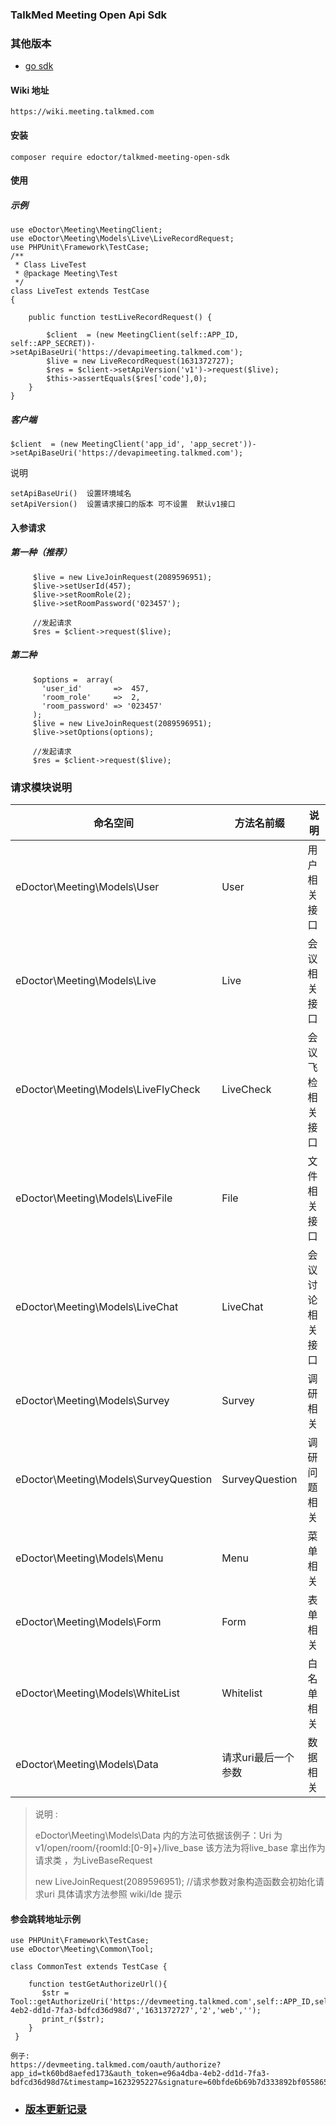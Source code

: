 ### TalkMed Meeting Open Api Sdk 


### 其他版本

- [go sdk](https://github.com/eDoctor/talkmed-meeting-open-sdk-golang)


####  Wiki 地址

```
https://wiki.meeting.talkmed.com
```


#### 安装

```
composer require edoctor/talkmed-meeting-open-sdk
```

#### 使用

##### 示例

```
use eDoctor\Meeting\MeetingClient;
use eDoctor\Meeting\Models\Live\LiveRecordRequest;
use PHPUnit\Framework\TestCase;
/**
 * Class LiveTest
 * @package Meeting\Test
 */
class LiveTest extends TestCase
{

    public function testLiveRecordRequest() {
    
        $client  = (new MeetingClient(self::APP_ID, self::APP_SECRET))->setApiBaseUri('https://devapimeeting.talkmed.com');
        $live = new LiveRecordRequest(1631372727);
        $res = $client->setApiVersion('v1')->request($live);
        $this->assertEquals($res['code'],0);
    }
}    
```


#####  客户端

```
$client  = (new MeetingClient('app_id', 'app_secret'))->setApiBaseUri('https://devapimeeting.talkmed.com');		

```

说明

```
setApiBaseUri()  设置环境域名 
setApiVersion()  设置请求接口的版本 可不设置  默认v1接口
```

#### 入参请求

##### 第一种（推荐）

```
     $live = new LiveJoinRequest(2089596951);
     $live->setUserId(457);
     $live->setRoomRole(2);
     $live->setRoomPassword('023457');
  
     //发起请求
     $res = $client->request($live);
```


##### 第二种
```
     $options =  array(
       'user_id'       =>  457,
       'room_role'     =>  2,
       'room_password' => '023457'
     );
     $live = new LiveJoinRequest(2089596951);
     $live->setOptions(options);	
 
	 //发起请求	
     $res = $client->request($live);
```

### 请求模块说明

| 命名空间                              | 方法名前缀          | 说明             |
| ------------------------------------- | ------------------- | ---------------- |
| eDoctor\Meeting\Models\User           | User                | 用户相关接口     |
| eDoctor\Meeting\Models\Live           | Live                | 会议相关接口     |
| eDoctor\Meeting\Models\LiveFlyCheck   | LiveCheck           | 会议飞检相关接口 |
| eDoctor\Meeting\Models\LiveFile       | File                | 文件相关接口     |
| eDoctor\Meeting\Models\LiveChat       | LiveChat            | 会议讨论相关接口 |
| eDoctor\Meeting\Models\Survey         | Survey              | 调研相关         |
| eDoctor\Meeting\Models\SurveyQuestion | SurveyQuestion      | 调研问题相关     |
| eDoctor\Meeting\Models\Menu           | Menu                | 菜单相关         |
| eDoctor\Meeting\Models\Form           | Form                | 表单相关         |
| eDoctor\Meeting\Models\WhiteList      | Whitelist           | 白名单相关       |
| eDoctor\Meeting\Models\Data           | 请求uri最后一个参数    | 数据相关         |

> 说明 :
>
> eDoctor\Meeting\Models\Data 内的方法可依据该例子：Uri 为  v1/open/room/{roomId:[0-9]+}/live_base  该方法为将live_base  拿出作为请求类 ，为LiveBaseRequest
>
>  new LiveJoinRequest(2089596951);  //请求参数对象构造函数会初始化请求uri
>  具体请求方法参照 wiki/Ide 提示



#### 参会跳转地址示例

```
use PHPUnit\Framework\TestCase;
use eDoctor\Meeting\Common\Tool;

class CommonTest extends TestCase {

    function testGetAuthorizeUrl(){
       $str = Tool::getAuthorizeUri('https://devmeeting.talkmed.com',self::APP_ID,self::APP_SECRET,'e96a4dba-4eb2-dd1d-7fa3-bdfcd36d98d7','1631372727','2','web','');
  	   print_r($str);
    }
 }   
 
例子:
https://devmeeting.talkmed.com/oauth/authorize?app_id=tk60bd8aefed173&auth_token=e96a4dba-4eb2-dd1d-7fa3-bdfcd36d98d7&timestamp=1623295227&signature=60bfde6b69b7d333892bf05586598235fea6cc96a323a076ea2f8d6a934337c8&platform=web&room_id=1631372727&role=2&channel=&password=
```

- ### [版本更新记录](doc/changelog.md)



